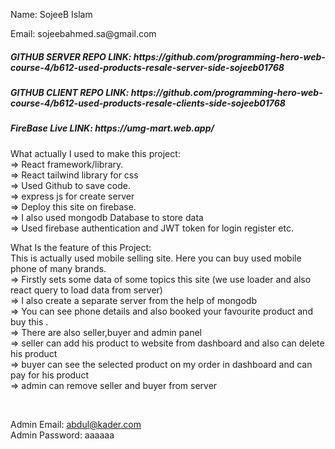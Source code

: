 <p>Name: SojeeB Islam</p>
<p>Email: sojeebahmed.sa@gmail.com</p>



<h5>GITHUB SERVER REPO LINK:
 https://github.com/programming-hero-web-course-4/b612-used-products-resale-server-side-sojeeb01768
</h5>

<h5>GITHUB CLIENT REPO LINK: 
https://github.com/programming-hero-web-course-4/b612-used-products-resale-clients-side-sojeeb01768
</h5>

<h5>FireBase Live LINK: 
https://umg-mart.web.app/
</h5>


<p>What actually I used to make this project: <br>
=> React framework/library. <br>
=> React tailwind library for css <br>
=> Used Github to save code. <br>
=> express js for create server <br>
=> Deploy this site on firebase. <br>
=> I also used mongodb Database to store data <br>
=> Used firebase authentication and JWT token for login register etc. <br>
</p>



<p>What Is the feature of this Project: <br>
This is actually used mobile selling site. Here you can buy used mobile phone of many brands. <br>
=> Firstly  sets some data of some topics this site (we use loader and also react query to load data from server) <br>
=> I also create a separate server from the help of mongodb<br>
=> You can see phone details and also booked your favourite product and buy this . <br>
=> There are also seller,buyer and admin panel <br>
=> seller can add his product to website from dashboard and also can delete his product<br>
=> buyer can see the selected product on my order in dashboard and can pay for his product<br>
=> admin can remove seller and buyer from server <br>
 </p> <br>

 Admin Email: <abdul@kader.com> <br>
Admin Password: aaaaaa




